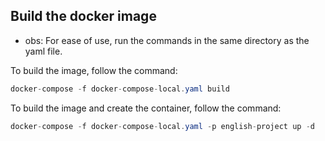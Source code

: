 ## Build the docker image

- obs: For ease of use, run the commands in the same directory as the yaml file.

To build the image, follow the command:
 ``` C#
docker-compose -f docker-compose-local.yaml build
```

To build the image and create the container, follow the command:
 ``` C#
docker-compose -f docker-compose-local.yaml -p english-project up -d
```




